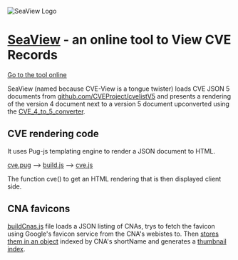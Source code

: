 ![SeaView Logo](https://vulnogram.github.io/seaview/apple-touch-icon.png)
#  [SeaView](https://vulnogram.github.io/seaview) -  an online tool to View CVE Records


[Go to the tool online](https://vulnogram.github.io/seaview)

SeaView (named because CVE-View is a tongue twister) loads CVE JSON 5 documents from [github.com/CVEProject/cvelistV5](https://github.com/CVEProject/cvelistV5/) and presents a rendering of the version 4 document next to a version 5 document upconverted using the [CVE_4_to_5_converter](https://github.com/CVEProject/cve-schema/tree/master/schema/v5.0/support/CVE_4_to_5_converter).

## CVE rendering code

It uses Pug-js templating engine to render a JSON document to HTML.

[cve.pug](./cve.pug) --> [build.js](./build.js) --> [cve.js](./cve.js)

The function cve() to get an HTML rendering that is then displayed client side.


## CNA favicons

[buildCnas.js](./buildCnas.js) file loads a JSON listing of CNAs, trys to fetch the favicon using Google's favicon service from the CNA's webistes to. Then [stores them in an object](./cna.js) indexed by CNA's shortName and generates a [thumbnail index](https://vulnogram.github.io/seaview/cna).


